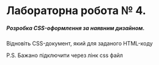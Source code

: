 # Лабораторна робота № 4.

##### Розробка CSS-оформлення за наявним дизайном.  
 
Відновіть CSS-документ, який для заданого HTML-коду

P.S. Бажано підключити через лінк css файл  